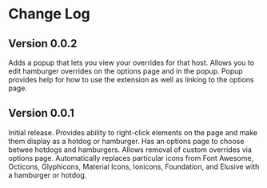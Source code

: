 # Change Log

## Version 0.0.2

Adds a popup that lets you view your overrides for that host. Allows you to edit hamburger overrides on the options page and in the popup. Popup provides help for how to use the extension as well as linking to the options page.

## Version 0.0.1

Initial release. Provides ability to right-click elements on the page and make them display as a hotdog or hamburger. Has an options page to choose betwee hotdogs and hamburgers. Allows removal of custom overrides via options page. Automatically replaces particular icons from Font Awesome, Octicons, Glyphicons, Material Icons, Ionicons, Foundation, and Elusive with a hamburger or hotdog.
